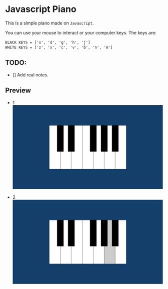 # Javascript Piano

This is a simple piano made on `Javascript`.

You can use your mouse to interact or your computer keys.
The keys are:

    BLACK KEYS = ['s', 'd', 'g', 'h', 'j']
    WHITE KEYS = ['z', 'x', 'c', 'v', 'b', 'n', 'm']


## TODO:

- [] Add real notes.

## Preview

- 1 <br>
    ![1.png](images/1.png)

- 2 <br>
    ![2.png](images/2.png)